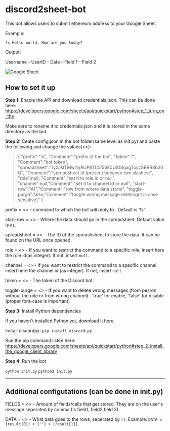 # discord2sheet-bot

This bot allows users to submit ethereum address to your Google Sheet.

Example:

`!s Hello world, How are you today?`

Output:

Username - UserID - Date - Field 1 - Field 2

![Google Sheet](https://i.imgur.com/MFx25Ik.png)

## How to set it up

**Step 1:** Enable the API and download credentials.json. This can be done here: https://developers.google.com/sheets/api/quickstart/python#step_1_turn_on_the

Make sure to rename it to credentials.json and it is stored in the same directory as the bot.

**Step 2:** Ceate config.json in the bot folder(same level as init.py) and paste the following and change the values(<>):

>{
"prefix":"!s", "Comment":"prefix of the bot",
"token":"", "Comment":"bot token",
"spreadsheet":"1yzJklTMwrtyRUP8TI4256E0UlOSqagToyzSBRR8b20Q", "Comment":"spreadsheet id (present between two slashes)",
"role":null, "Comment":"set it to role id or null",
"channel":null,"Comment":"set it to channel id or null",
"start-row":"A1","Comment":"row from where data starts",
"toggle-purge":false,"Comment":"toogle wrong message deleting(it is case sensitive)"
}

prefix = <> - command to which the bot will reply to . Default is '!s'

start-row = <> - Where the data should go in the spreadsheet. Default value is `A1`.

spreadsheet = <> - The ID of the spreashsheet to store the data. It can be found on the URL once opened.

role = <> - If you want to restrict the command to a specific role, insert here the role id(as integer). If not, insert `null`.

channel = <> - If you want to restrict the command to a specific channel, insert here the channel id (as integer). If not, insert `null`.

token = <> - The token of the Discord bot.

toggle-purge = <> - If you want to delete wrong messages (from pesron without the role or from wrong channel) . 'true' for enable, 'false' for disable (proper font-case is important) 

**Step 3:** Install Python dependencies

If you haven't installed Python yet, download it [here](https://www.python.org/).

Install discordpy: `pip install discord.py`

Run the pip command listed here: https://developers.google.com/sheets/api/quickstart/python#step_2_install_the_google_client_library

**Step 4:** Run the bot

`python init.py` `python3 init.py`

------

## Additional configutations (can be done in init.py)
FIELDS = <> - Amount of fields/cells that get stored. They are on the user's message seperated by comma (!s field1, field2,field 3)

DATA = <> - What data goes to the rows, seperated by `[]`. Example: `DATA = [result[0]] + [''] + [result[1]]`
